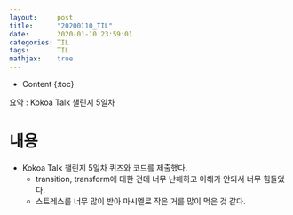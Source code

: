 ```yaml
---
layout:     post
title:      "20200110_TIL"
date:       2020-01-10 23:59:01
categories: TIL
tags:       TIL
mathjax:    true
---
```


* Content
{:toc}

요약 : Kokoa Talk 챌린지 5일차



# 내용

- Kokoa Talk 챌린지 5일차 퀴즈와 코드를 제출했다.
    - transition, transform에 대한 건데 너무 난해하고 이해가 안되서 너무 힘들었다.
    - 스트레스를 너무 많이 받아 마시멜로 작은 거를 많이 먹은 것 같다.

    

